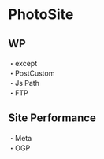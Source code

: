 # PhotoSite  

## WP  
・except                                                                     　  　　                                                                                             　　                                                     
・PostCustom  
・Js Path  
・FTP

## Site Performance
・Meta  
・OGP
